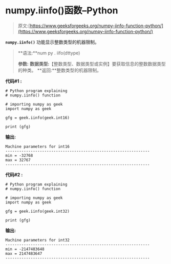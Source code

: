 # numpy.iinfo()函数–Python

> 原文:[https://www.geeksforgeeks.org/numpy-iinfo-function-python/](https://www.geeksforgeeks.org/numpy-iinfo-function-python/)

**`numpy.iinfo()`** 功能显示整数类型的机器限制。

> **语法:**num py . iifo(dttype)
> 
> **参数:**
> **数据类型:**【整数类型、数据类型或实例】要获取信息的整数数据类型的种类。
> **返回:**整数类型的机器限制。

**代码#1 :**

```
# Python program explaining
# numpy.iinfo() function

# importing numpy as geek 
import numpy as geek 

gfg = geek.iinfo(geek.int16)

print (gfg)
```

**输出:**

```
Machine parameters for int16
---------------------------------------------------------------
min = -32768
max = 32767
---------------------------------------------------------------

```

**代码#2 :**

```
# Python program explaining
# numpy.iinfo() function

# importing numpy as geek 
import numpy as geek 

gfg = geek.iinfo(geek.int32)

print (gfg)
```

**输出:**

```
Machine parameters for int32
---------------------------------------------------------------
min = -2147483648
max = 2147483647
---------------------------------------------------------------

```